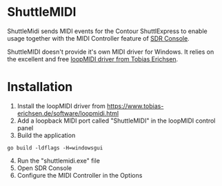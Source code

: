 # ShuttleMIDI
ShuttleMidi sends MIDI events for the Contour ShuttlExpress to enable usage together with the MIDI Controller feature of [SDR Console](https://www.sdr-radio.com/Console).

ShuttleMIDI doesn't provide it's own MIDI driver for Windows. It relies on the excellent and free [loopMIDI driver from Tobias Erichsen](https://www.tobias-erichsen.de/software/loopmidi.html).

# Installation
1. Install the loopMIDI driver from https://www.tobias-erichsen.de/software/loopmidi.html
2. Add a loopback MIDI port called "ShuttleMIDI" in the loopMIDI control panel
3. Build the application
```
go build -ldflags -H=windowsgui
```
4. Run the "shuttlemidi.exe" file
5. Open SDR Console
6. Configure the MIDI Controller in the Options